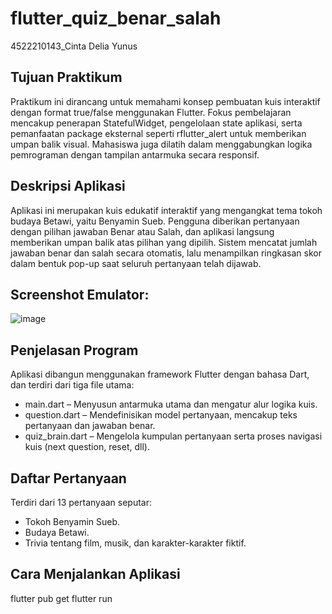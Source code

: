 # flutter_quiz_benar_salah
4522210143_Cinta Delia Yunus
## Tujuan Praktikum
Praktikum ini dirancang untuk memahami konsep pembuatan kuis interaktif dengan format true/false menggunakan Flutter. Fokus pembelajaran mencakup penerapan StatefulWidget, pengelolaan state aplikasi, serta pemanfaatan package eksternal seperti rflutter_alert untuk memberikan umpan balik visual. Mahasiswa juga dilatih dalam menggabungkan logika pemrograman dengan tampilan antarmuka secara responsif.
## Deskripsi Aplikasi
Aplikasi ini merupakan kuis edukatif interaktif yang mengangkat tema tokoh budaya Betawi, yaitu Benyamin Sueb. Pengguna diberikan pertanyaan dengan pilihan jawaban Benar atau Salah, dan aplikasi langsung memberikan umpan balik atas pilihan yang dipilih. Sistem mencatat jumlah jawaban benar dan salah secara otomatis, lalu menampilkan ringkasan skor dalam bentuk pop-up saat seluruh pertanyaan telah dijawab.
## Screenshot Emulator:
![image](https://github.com/user-attachments/assets/326fe5a8-54db-4114-a36b-25533f8aa103)
## Penjelasan Program
Aplikasi dibangun menggunakan framework Flutter dengan bahasa Dart, dan terdiri dari tiga file utama:
- main.dart – Menyusun antarmuka utama dan mengatur alur logika kuis.
- question.dart – Mendefinisikan model pertanyaan, mencakup teks pertanyaan dan jawaban benar.
- quiz_brain.dart – Mengelola kumpulan pertanyaan serta proses navigasi kuis (next question, reset, dll).
## Daftar Pertanyaan
Terdiri dari 13 pertanyaan seputar:
- Tokoh Benyamin Sueb.
- Budaya Betawi.
- Trivia tentang film, musik, dan karakter-karakter fiktif.
## Cara Menjalankan Aplikasi
flutter pub get flutter run
